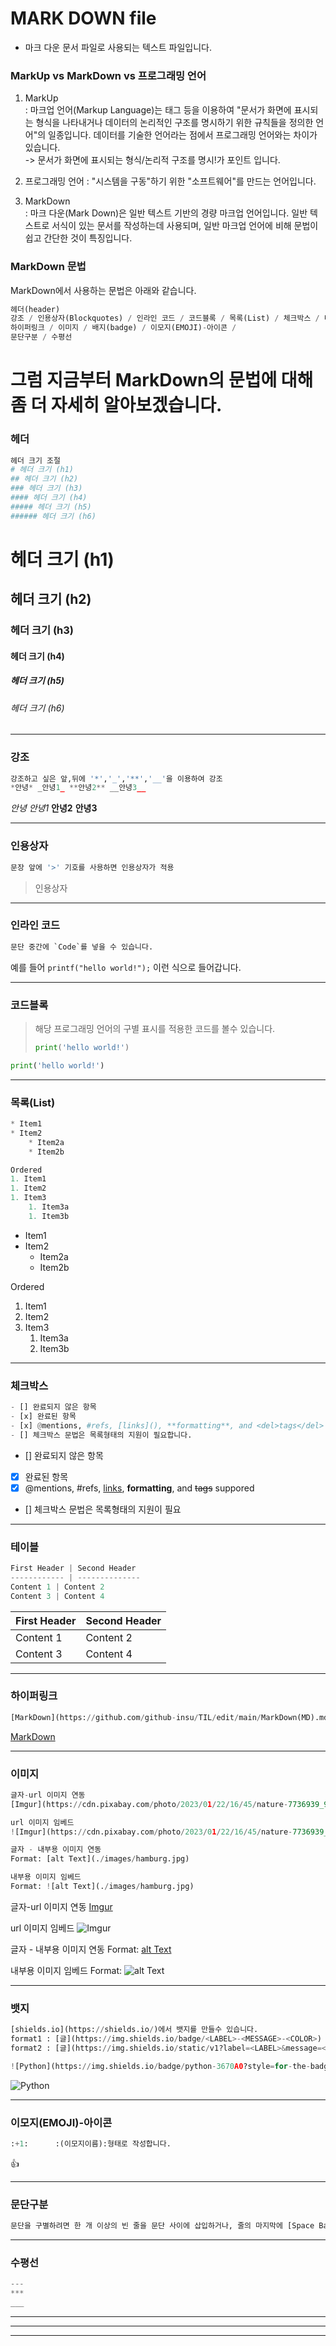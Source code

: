 # **MARK DOWN file**
- 마크 다운 문서 파일로 사용되는 텍스트 파일입니다.


### **MarkUp vs MarkDown vs 프로그래밍 언어**
1. MarkUp  
: 마크업 언어(Markup Language)는 태그 등을 이용하여 "문서가 화면에 표시되는 형식을 나타내거나 데이터의 논리적인 구조를 명시하기 위한 규칙들을 정의한 언어"의 일종입니다. 데이터를 기술한 언어라는 점에서 프로그래밍 언어와는 차이가 있습니다.  
-> 문서가 화면에 표시되는 형식/논리적 구조를 명시!가 포인트 입니다.  

2. 프로그래밍 언어 : "시스템을 구동"하기 위한 "소프트웨어"를 만드는 언어입니다.  

3. MarkDown  
: 마크 다운(Mark Down)은 일반 텍스트 기반의 경량 마크업 언어입니다. 일반 텍스트로 서식이 있는 문서를 작성하는데 사용되며, 일반 마크업 언어에 비해 문법이 쉽고 간단한 것이 특징입니다.


### **MarkDown 문법** 
MarkDown에서 사용하는 문법은 아래와 같습니다.
```python
헤더(header)
강조 / 인용상자(Blockquotes) / 인라인 코드 / 코드블록 / 목록(List) / 체크박스 / 테이블
하이퍼링크 / 이미지 / 배지(badge) / 이모지(EMOJI)-아이콘 /
문단구분 / 수평선
```  



# **그럼 지금부터 MarkDown의 문법에 대해 좀 더 자세히 알아보겠습니다.**

### **헤더**
```python
헤더 크기 조절  
# 헤더 크기 (h1)  
## 헤더 크기 (h2)  
### 헤더 크기 (h3)  
#### 헤더 크기 (h4)  
##### 헤더 크기 (h5)  
###### 헤더 크기 (h6)  
```

# 헤더 크기 (h1)  
## 헤더 크기 (h2)  
### 헤더 크기 (h3)  
#### 헤더 크기 (h4)  
##### 헤더 크기 (h5)  
###### 헤더 크기 (h6)  

---

### **강조**
```python
강조하고 싶은 앞,뒤에 '*','_','**','__'을 이용하여 강조
*안녕* _안녕1_ **안녕2** __안녕3__
```
*안녕* _안녕1_ **안녕2** __안녕3__

---

### **인용상자**
```python
문장 앞에 '>' 기호를 사용하면 인용상자가 적용
```
> 인용상자

---

### **인라인 코드**
```python
문단 중간에 `Code`를 넣을 수 있습니다.
```
예를 들어 `printf("hello world!");` 이런 식으로 들어갑니다.

---

### **코드블록**
> 해당 프로그래밍 언어의 구별 표시를 적용한 코드를 볼수 있습니다.
> ```python
> print('hello world!')
> ```
```python
print('hello world!')
```

---

### **목록(List)**
```python
* Item1
* Item2
    * Item2a
    * Item2b

Ordered
1. Item1
1. Item2
1. Item3
    1. Item3a
    1. Item3b
```
* Item1
* Item2
    * Item2a
    * Item2b

Ordered
1. Item1
1. Item2
1. Item3
    1. Item3a
    1. Item3b

---

### **체크박스**
```python
- [] 완료되지 않은 항목
- [x] 완료된 항목
- [x] @mentions, #refs, [links](), **formatting**, and <del>tags</del> suppored
- [] 체크박스 문법은 목록형태의 지원이 필요합니다.
```
- [] 완료되지 않은 항목
- [x] 완료된 항목
- [x] @mentions, #refs, [links](), **formatting**, and <del>tags</del> suppored
- [] 체크박스 문법은 목록형태의 지원이 필요

---

### **테이블**
```python
First Header | Second Header
------------ | --------------
Content 1 | Content 2
Content 3 | Content 4
```
First Header | Second Header
------------ | --------------
Content 1 | Content 2
Content 3 | Content 4

---

### **하이퍼링크**
```python
[MarkDown](https://github.com/github-insu/TIL/edit/main/MarkDown(MD).md)
```
[MarkDown](https://github.com/github-insu/TIL/edit/main/MarkDown(MD).md)

---

### **이미지**
```python
글자-url 이미지 연동
[Imgur](https://cdn.pixabay.com/photo/2023/01/22/16/45/nature-7736939_960_720.jpg)

url 이미지 임베드
![Imgur](https://cdn.pixabay.com/photo/2023/01/22/16/45/nature-7736939_960_720.jpg)

글자 - 내부용 이미지 연동
Format: [alt Text](./images/hamburg.jpg)

내부용 이미지 임베드
Format: ![alt Text](./images/hamburg.jpg)
```
글자-url 이미지 연동
[Imgur](https://cdn.pixabay.com/photo/2023/01/22/16/45/nature-7736939_960_720.jpg)

url 이미지 임베드
![Imgur](https://cdn.pixabay.com/photo/2023/01/22/16/45/nature-7736939_960_720.jpg)

글자 - 내부용 이미지 연동
Format: [alt Text](./images/hamburg.jpg)

내부용 이미지 임베드
Format: ![alt Text](./images/hamburg.jpg)

---

### **뱃지**
```python
[shields.io](https://shields.io/)에서 뱃지를 만들수 있습니다.
format1 : [글](https://img.shields.io/badge/<LABEL>-<MESSAGE>-<COLOR>)
format2 : [글](https://img.shields.io/static/v1?label=<LABEL>&message=<MESSAGE>&color=<COLOR>)

![Python](https://img.shields.io/badge/python-3670A0?style=for-the-badge&logo=python&logoColor=ffdd54)
```
![Python](https://img.shields.io/badge/python-3670A0?style=for-the-badge&logo=python&logoColor=ffdd54)

---

### **이모지(EMOJI)-아이콘**
```python
:+1:      :(이모지이름):형태로 작성합니다.
```
:+1:

---

### **문단구분**
```python
문단을 구별하려면 한 개 이상의 빈 줄을 문단 사이에 삽입하거나, 줄의 마지막에 [Space Bar]를 두 번 이상 눌러 띄어쓰기를 해야 합니다.
```

---

### **수평선**
```python
---
***
___
```

---
***
___
